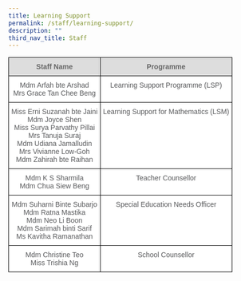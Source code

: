 ```yaml
---
title: Learning Support
permalink: /staff/learning-support/
description: ""
third_nav_title: Staff
---
```

<style type="text/css">
.tg  {border-collapse:collapse;border-spacing:0;}
.tg td{border-color:black;border-style:solid;border-width:1px;font-family:Arial, sans-serif;font-size:14px;
  overflow:hidden;padding:10px 5px;word-break:normal;}
.tg th{border-color:black;border-style:solid;border-width:1px;font-family:Arial, sans-serif;font-size:14px;
  font-weight:normal;overflow:hidden;padding:10px 5px;word-break:normal;}
.tg .tg-imuo{background-color:#FFF;color:#58595B;text-align:center;vertical-align:top}
.tg .tg-feqv{background-color:#DDD;color:#666;font-weight:bold;text-align:center;vertical-align:middle}
</style>
<table class="tg">
<tbody>
  <tr>
    <td class="tg-feqv"><span style="color:#666;background-color:#DDD">Staff Name</span></td>
    <td class="tg-feqv"><span style="color:#666;background-color:#DDD">Programme</span></td>
  </tr>
  <tr>
    <td class="tg-imuo"><span style="font-weight:normal">Mdm Arfah bte Arshad</span><br><span style="font-weight:normal">Mrs Grace Tan Chee Beng</span></td>
    <td class="tg-imuo"><span style="font-weight:normal">Learning Support Programme (LSP)</span></td>
  </tr>
  <tr>
    <td class="tg-imuo"><span style="font-weight:normal">Miss Erni Suzanah bte Jaini</span><br><span style="font-weight:normal">Mdm Joyce Shen</span><br><span style="font-weight:normal">Miss Surya Parvathy Pillai</span><br><span style="font-weight:normal">Mrs Tanuja Suraj</span><br><span style="font-weight:normal">Mdm Udiana Jamalludin</span><br><span style="font-weight:normal">Mrs Vivianne Low-Goh</span><br><span style="font-weight:normal">Mdm Zahirah bte Raihan</span><br></td>
    <td class="tg-imuo"><span style="font-weight:normal">Learning Support for Mathematics (LSM)</span></td>
  </tr><tr>
    <td class="tg-imuo"><span style="font-weight:normal">Mdm K S Sharmila</span><br><span style="font-weight:normal">Mdm Chua Siew Beng</span></td>
    <td class="tg-imuo"><span style="font-weight:normal">Teacher Counsellor</span></td>
  </tr> <tr>
    <td class="tg-imuo"><span style="font-weight:normal">Mdm Suharni Binte Subarjo</span><br><span style="font-weight:normal">Mdm Ratna Mastika</span><br><span style="font-weight:normal">Mdm Neo Li Boon</span><br><span style="font-weight:normal">Mdm Sarimah binti Sarif</span><br><span style="font-weight:normal">Ms Kavitha Ramanathan</span></td>
    <td class="tg-imuo"><span style="font-weight:normal">Special Education Needs Officer</span></td>
  </tr>
	<tr>
    <td class="tg-imuo"><span style="font-weight:normal">Mdm Christine Teo</span><br><span style="font-weight:normal">Miss Trishia Ng</span></td>
    <td class="tg-imuo"><span style="font-weight:normal">School Counsellor</span></td>
  </tr>
</tbody>
</table>